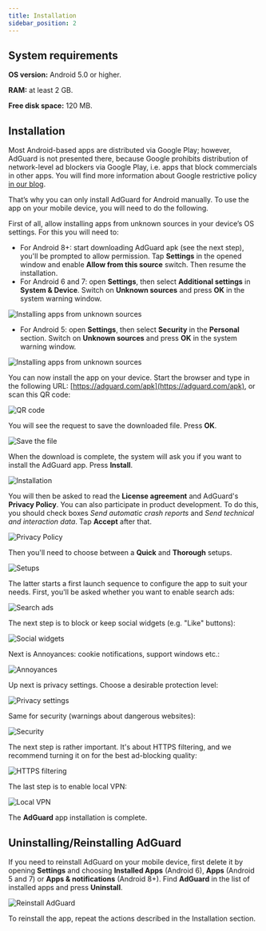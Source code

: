 ```yaml
---
title: Installation
sidebar_position: 2
---
```


## System  requirements

**OS version:** Android 5.0 or higher.

**RAM:** at least 2 GB.

**Free disk space:** 120 MB.

## Installation
Most Android-based apps are distributed via Google Play; however, AdGuard is not presented there, because Google prohibits distribution of network-level ad blockers via Google Play, i.e. apps that block commercials in other apps. You will find more information about Google restrictive policy [in our blog](https://blog.adguard.com/en/google-removes-adguard-android-app-google-play/).

That’s why you can only install AdGuard for Android manually. To use the app on your mobile device, you will need to do the following.

First of all, allow installing apps from unknown sources in your device’s OS settings. For this you will need to:

* For Android 8+: start downloading AdGuard apk (see the next step), you'll be prompted to allow permission. Tap **Settings** in the opened window and enable **Allow from this source** switch. Then resume the installation.
* For Android 6 and 7: open **Settings**, then select **Additional settings** in **System & Device**. Switch on **Unknown sources** and press **OK** in the system warning window.

![Installing apps from unknown sources](https://cdn.adguard.com/content/kb/ad_blocker/android/installation/unknown_sources1.png)

* For Android 5: open **Settings**, then select **Security** in the **Personal** section. Switch on **Unknown sources** and press **OK** in the system warning window.

![Installing apps from unknown sources](https://cdn.adguard.com/content/kb/ad_blocker/android/installation/unknown_sources2.png)

You can now install the app on your device. Start the browser and type in the following URL: [https://adguard.com/apk](https://adguard.com/apk), or scan this QR code:

![QR code](https://cdn.adguard.com/content/kb/ad_blocker/android/installation/qr.png)

You will see the request to save the downloaded file. Press **OK**.

![Save the file](https://cdn.adguard.com/content/kb/ad_blocker/android/installation/save_the_file.png)

When the download is complete, the system will ask you if you want to install the AdGuard app. Press **Install**.

![Installation](https://cdn.adguard.com/content/kb/ad_blocker/android/installation/1.png)

You will then be asked to read the **License agreement** and AdGuard's **Privacy Policy**. You can also participate in product development. To do this, you should check boxes *Send automatic crash reports* and *Send technical and interaction data*. Tap **Accept** after that.

![Privacy Policy](https://cdn.adguard.com/content/kb/ad_blocker/android/installation/2.png)

Then you'll need to choose between a **Quick** and **Thorough** setups.

![Setups](https://cdn.adguard.com/content/kb/ad_blocker/android/installation/3.png)

The latter starts a first launch sequence to configure the app to suit your needs. First, you'll be asked whether you want to enable search ads:

![Search ads](https://cdn.adguard.com/content/kb/ad_blocker/android/installation/5.png)

The next step is to block or keep social widgets (e.g. "Like" buttons):

![Social widgets](https://cdn.adguard.com/content/kb/ad_blocker/android/installation/6.png)

Next is Annoyances: cookie notifications, support windows etc.:

![Annoyances](https://cdn.adguard.com/content/kb/ad_blocker/android/installation/7.png)

Up next is privacy settings. Choose a desirable protection level:

![Privacy settings](https://cdn.adguard.com/content/kb/ad_blocker/android/installation/8.png)

Same for security (warnings about dangerous websites):

![Security](https://cdn.adguard.com/content/kb/ad_blocker/android/installation/9.png)

The next step is rather important. It's about HTTPS filtering, and we recommend turning it on for the best ad-blocking quality:

![HTTPS filtering](https://cdn.adguard.com/content/kb/ad_blocker/android/installation/10.png)

The last step is to enable local VPN:

![Local VPN](https://cdn.adguard.com/content/kb/ad_blocker/android/installation/11.png)

The **AdGuard** app installation is complete.

## Uninstalling/Reinstalling AdGuard

If you need to reinstall AdGuard on your mobile device, first delete it by opening **Settings** and choosing **Installed Apps** (Android 6), **Apps** (Android 5 and 7) or **Apps & notifications** (Android 8+). Find **AdGuard** in the list of installed apps and press **Uninstall**.

![Reinstall AdGuard](https://cdn.adguard.com/content/kb/ad_blocker/android/installation/12.png)

To reinstall the app, repeat the actions described in the Installation section.